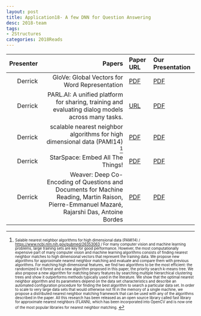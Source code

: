 ```yaml
---
layout: post
title: Application18- A few DNN for Question Answering
desc: 2018-team
tags:
- 2Structures
categories: 2018Reads
---
```


| Presenter | Papers | Paper URL| Our Presentation |
| -----: | ---------------------------: | :----- | :----- |
| Derrick |  GloVe: Global Vectors for Word Representation | [PDF](https://nlp.stanford.edu/pubs/glove.pdf) |  [PDF]({{site.baseurl}}/MoreTalksTeam/Un18/Blakely-GloVe.pdf) | 
| Derrick | PARL.AI: A unified platform for sharing, training and evaluating dialog models across many tasks.  | [URL](http://www.parl.ai/) |  [PDF]({{site.baseurl}}/MoreTalksTeam/Un18/Blakely-ParlAI.pdf) | 
| Derrick | scalable nearest neighbor algorithms for high dimensional data (PAMI14) [^1] | [PDF](https://www.cs.ubc.ca/research/flann/uploads/FLANN/flann_pami2014.pdf) |  [PDF]({{site.baseurl}}/MoreTalksTeam/Un18/Blakely-ScalableKNN.pdf) | 
| Derrick |   StarSpace: Embed All The Things! | [PDF](https://arxiv.org/abs/1709.03856) |  [PDF]({{site.baseurl}}/MoreTalksTeam/Un18/Blakely-StarSpace.pdf) | 
|  Derrick | Weaver: Deep Co-Encoding of Questions and Documents for Machine Reading, Martin Raison, Pierre-Emmanuel Mazaré, Rajarshi Das, Antoine Bordes  | [PDF](https://arxiv.org/abs/1804.10490) |  [PDF]({{site.baseurl}}/MoreTalksTeam/Un18/Blakely-Weaver.pdf) | 



[^1]: <sub><sup> Salable nearest neighbor algorithms for high dimensional data (PAMI14) / https://www.ncbi.nlm.nih.gov/pubmed/26353063 / For many computer vision and machine learning problems, large training sets are key for good performance. However, the most computationally expensive part of many computer vision and machine learning algorithms consists of finding nearest neighbor matches to high dimensional vectors that represent the training data. We propose new algorithms for approximate nearest neighbor matching and evaluate and compare them with previous algorithms. For matching high dimensional features, we find two algorithms to be the most efficient: the randomized k-d forest and a new algorithm proposed in this paper, the priority search k-means tree. We also propose a new algorithm for matching binary features by searching multiple hierarchical clustering trees and show it outperforms methods typically used in the literature. We show that the optimal nearest neighbor algorithm and its parameters depend on the data set characteristics and describe an automated configuration procedure for finding the best algorithm to search a particular data set. In order to scale to very large data sets that would otherwise not fit in the memory of a single machine, we propose a distributed nearest neighbor matching framework that can be used with any of the algorithms described in the paper. All this research has been released as an open source library called fast library for approximate nearest neighbors (FLANN), which has been incorporated into OpenCV and is now one of the most popular libraries for nearest neighbor matching. </sup></sub>

